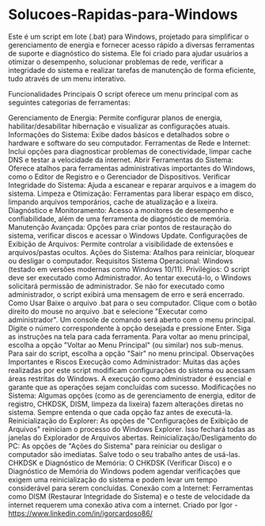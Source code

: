 # Solucoes-Rapidas-para-Windows

Este é um script em lote (.bat) para Windows, projetado para simplificar o gerenciamento de energia e fornecer acesso rápido a diversas ferramentas de suporte e diagnóstico do sistema. Ele foi criado para ajudar usuários a otimizar o desempenho, solucionar problemas de rede, verificar a integridade do sistema e realizar tarefas de manutenção de forma eficiente, tudo através de um menu interativo.

Funcionalidades Principais
O script oferece um menu principal com as seguintes categorias de ferramentas:

Gerenciamento de Energia: Permite configurar planos de energia, habilitar/desabilitar hibernação e visualizar as configurações atuais.
Informações do Sistema: Exibe dados básicos e detalhados sobre o hardware e software do seu computador.
Ferramentas de Rede e Internet: Inclui opções para diagnosticar problemas de conectividade, limpar cache DNS e testar a velocidade da internet.
Abrir Ferramentas do Sistema: Oferece atalhos para ferramentas administrativas importantes do Windows, como o Editor de Registro e o Gerenciador de Dispositivos.
Verificar Integridade do Sistema: Ajuda a escanear e reparar arquivos e a imagem do sistema.
Limpeza e Otimização: Ferramentas para liberar espaço em disco, limpando arquivos temporários, cache de atualização e a lixeira.
Diagnóstico e Monitoramento: Acesso a monitores de desempenho e confiabilidade, além de uma ferramenta de diagnóstico de memória.
Manutenção Avançada: Opções para criar pontos de restauração do sistema, verificar discos e acessar o Windows Update.
Configurações de Exibição de Arquivos: Permite controlar a visibilidade de extensões e arquivos/pastas ocultos.
Ações do Sistema: Atalhos para reiniciar, bloquear ou desligar o computador.
Requisitos
Sistema Operacional: Windows (testado em versões modernas como Windows 10/11).
Privilégios: O script deve ser executado como Administrador. Ao tentar executá-lo, o Windows solicitará permissão de administrador. Se não for executado como administrador, o script exibirá uma mensagem de erro e será encerrado.
Como Usar
Baixe o arquivo .bat para o seu computador.
Clique com o botão direito do mouse no arquivo .bat e selecione "Executar como administrador".
Um console de comando será aberto com o menu principal.
Digite o número correspondente à opção desejada e pressione Enter.
Siga as instruções na tela para cada ferramenta.
Para voltar ao menu principal, escolha a opção "Voltar ao Menu Principal" (ou similar) nos sub-menus.
Para sair do script, escolha a opção "Sair" no menu principal.
Observações Importantes e Riscos
Execução como Administrador: Muitas das ações realizadas por este script modificam configurações do sistema ou acessam áreas restritas do Windows. A execução como administrador é essencial e garante que as operações sejam concluídas com sucesso.
Modificações no Sistema: Algumas opções (como as de gerenciamento de energia, editor de registro, CHKDSK, DISM, limpeza da lixeira) fazem alterações diretas no sistema. Sempre entenda o que cada opção faz antes de executá-la.
Reinicialização do Explorer: As opções de "Configurações de Exibição de Arquivos" reiniciam o processo do Windows Explorer. Isso fechará todas as janelas do Explorador de Arquivos abertas.
Reinicialização/Desligamento do PC: As opções de "Ações do Sistema" para reiniciar ou desligar o computador são imediatas. Salve todo o seu trabalho antes de usá-las.
CHKDSK e Diagnóstico de Memória: O CHKDSK (Verificar Disco) e o Diagnóstico de Memória do Windows podem agendar verificações que exigem uma reinicialização do sistema e podem levar um tempo considerável para serem concluídas.
Conexão com a Internet: Ferramentas como DISM (Restaurar Integridade do Sistema) e o teste de velocidade da internet requerem uma conexão ativa com a internet.
Criado por Igor - https://www.linkedin.com/in/igorcardoso86/
